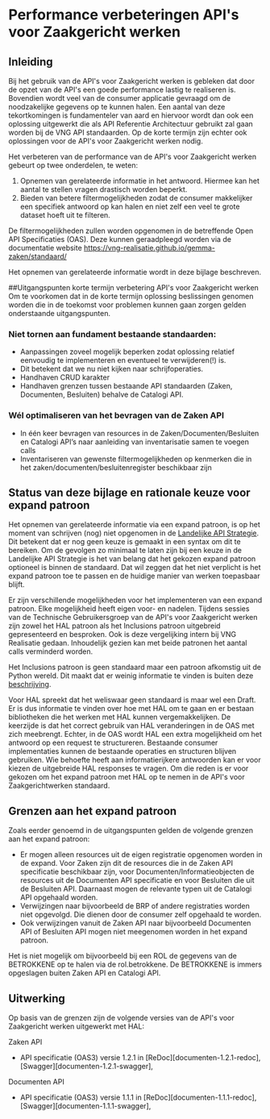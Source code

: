 # Performance verbeteringen API's voor Zaakgericht werken

## Inleiding
Bij het gebruik van de API's voor Zaakgericht werken is gebleken dat door de opzet van de API's een goede performance lastig te realiseren is. Bovendien wordt veel van de consumer applicatie gevraagd om de noodzakelijke gegevens op te kunnen halen. Een aantal van deze tekortkomingen is fundamenteler van aard en hiervoor wordt dan ook een oplossing uitgewerkt die als API Referentie Architectuur  gebruikt zal gaan worden bij de VNG API standaarden. Op de korte termijn zijn echter ook oplossingen voor de API's voor Zaakgericht werken nodig. 


Het verbeteren van de performance van de API's voor Zaakgericht werken gebeurt op twee onderdelen, te weten:
1. Opnemen van gerelateerde informatie in het antwoord. Hiermee kan het aantal te stellen vragen drastisch worden beperkt.
2. Bieden van betere filtermogelijkheden zodat de consumer makkelijker een specifiek antwoord op kan halen en niet zelf een veel te grote dataset hoeft uit te filteren. 

De filtermogelijkheden zullen worden opgenomen in de betreffende Open API Specificaties (OAS). Deze kunnen geraadpleegd worden via de documentatie website https://vng-realisatie.github.io/gemma-zaken/standaard/

Het opnemen van gerelateerde informatie wordt in deze bijlage beschreven. 

##Uitgangspunten korte termijn verbetering API's voor Zaakgericht werken
Om te voorkomen dat in de korte termijn oplossing beslissingen genomen worden die in de toekomst voor problemen kunnen gaan zorgen gelden onderstaande uitgangspunten.

### Niet tornen aan fundament bestaande standaarden:
- Aanpassingen zoveel mogelijk beperken zodat oplossing relatief eenvoudig te implementeren en eventueel te verwijderen(!) is.
- Dit betekent dat we nu niet kijken naar schrijfoperaties.
- Handhaven CRUD karakter
- Handhaven grenzen tussen bestaande API standaarden (Zaken, Documenten, Besluiten) behalve de Catalogi API.

### Wél optimaliseren van het bevragen van de Zaken API
- In één keer bevragen van resources in de Zaken/Documenten/Besluiten en Catalogi API’s naar aanleiding van inventarisatie samen te voegen calls
- Inventariseren van gewenste filtermogelijkheden op kenmerken die in het zaken/documenten/besluitenregister beschikbaar zijn



## Status van deze bijlage en rationale keuze voor expand patroon
Het opnemen van gerelateerde informatie via een expand patroon, is op het moment van schrijven (nog) niet opgenomen in de [Landelijke API Strategie](https://docs.geostandaarden.nl/api/API-Strategie/). Dit betekent dat er nog geen keuze is gemaakt in een syntax om dit te bereiken. Om de gevolgen zo minimaal te laten zijn bij een keuze in de Landelijke API Strategie is het van belang dat het gekozen expand patroon optioneel is binnen de standaard. Dat wil zeggen dat het niet verplicht is het expand patroon toe te passen en de huidige manier van werken toepasbaar blijft.

Er zijn verschillende mogelijkheden voor het implementeren van een expand patroon. Elke mogelijkheid heeft eigen voor- en nadelen. Tijdens sessies van de Technische Gebruikersgroep van de API's voor Zaakgericht werken zijn zowel het HAL patroon als het Inclusions patroon uitgebreid gepresenteerd en besproken. Ook is deze vergelijking intern bij VNG Realisatie gedaan. Inhoudelijk gezien kan met  beide patronen het aantal calls verminderd worden.

Het Inclusions patroon is geen standaard maar een patroon afkomstig uit de Python wereld. Dit maakt dat er weinig informatie te vinden is buiten deze [beschrijving](https://github.com/VNG-Realisatie/gemma-zaken/discussions/1960). 

Voor HAL spreekt dat het weliswaar geen standaard is maar wel een Draft. Er is dus informatie te vinden over hoe met HAL om te gaan en er bestaan bibliotheken die het werken met HAL kunnen vergemakkelijken. De keerzijde is dat het correct gebruik van HAL veranderingen in de OAS met zich meebrengt. Echter, in de OAS wordt HAL een extra mogelijkheid om het antwoord op een request te structureren. Bestaande consumer implementaties kunnen de bestaande operaties en structuren blijven gebruiken. Wie behoefte heeft aan informatierijkere antwoorden kan er voor kiezen de uitgebreide HAL responses te vragen. Om die reden is er voor gekozen om het expand patroon met HAL op te nemen in de API's voor Zaakgerichtwerken standaard.


## Grenzen aan het expand patroon
Zoals eerder genoemd in de uitgangspunten gelden de volgende grenzen aan het expand patroon:
- Er mogen alleen resources uit de eigen registratie opgenomen worden in de expand. Voor Zaken zijn dit de resources die in de Zaken API specificatie beschikbaar zijn, voor Documenten/Informatieobjecten de resources uit de Documenten API specificatie en voor Besluiten die uit de Besluiten API. Daarnaast mogen de relevante typen uit de Catalogi API opgehaald worden.
- Verwijzingen naar bijvoorbeeld de BRP of andere registraties worden niet opgevolgd. Die dienen door de consumer zelf opgehaald te worden.
- Ook verwijzingen vanuit de Zaken API naar bijvoorbeeld Documenten API of Besluiten API mogen niet meegenomen worden in het expand patroon. 

Het is niet mogelijk om bijvoorbeeld bij een ROL de gegevens van de BETROKKENE op te halen via de rol.betrokkene. De BETROKKENE is immers opgeslagen buiten Zaken API en Catalogi API.

## Uitwerking
Op basis van de grenzen zijn de volgende versies van de API's voor Zaakgericht werken uitgewerkt met HAL:

Zaken API
* API specificatie (OAS3) versie 1.2.1 in
  [ReDoc][documenten-1.2.1-redoc],
  [Swagger][documenten-1.2.1-swagger],

Documenten API
* API specificatie (OAS3) versie 1.1.1 in
  [ReDoc][documenten-1.1.1-redoc],
  [Swagger][documenten-1.1.1-swagger],




